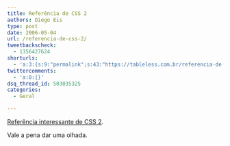 ```yaml
---
title: Referência de CSS 2
authors: Diego Eis
type: post
date: 2006-05-04
url: /referencia-de-css-2/
tweetbackscheck:
  - 1356427624
shorturls:
  - 'a:3:{s:9:"permalink";s:43:"https://tableless.com.br/referencia-de-css-2";s:7:"tinyurl";s:26:"https://tinyurl.com/3hd5lxz";s:4:"isgd";s:19:"https://is.gd/HRCqnG";}'
twittercomments:
  - 'a:0:{}'
dsq_thread_id: 503035325
categories:
  - Geral

---
```

[Referência interessante de CSS 2][1].
  
Vale a pena dar uma olhada.

 [1]: https://www.culturedcode.com/css/reference.html